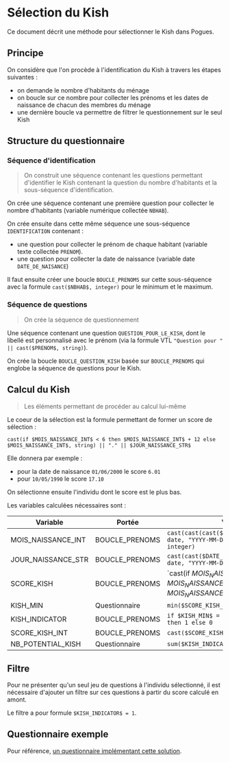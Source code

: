 # Sélection du Kish

Ce document décrit une méthode pour sélectionner le Kish dans Pogues.

## Principe

On considère que l'on procède à l'identification du Kish à travers les étapes suivantes :

- on demande le nombre d'habitants du ménage
- on boucle sur ce nombre pour collecter les prénoms et les dates de naissance de chacun des membres du ménage
- une dernière boucle va permettre de filtrer le questionnement sur le seul Kish

## Structure du questionnaire

### Séquence d'identification

> On construit une séquence contenant les questions permettant d'identifier le Kish contenant la question du nombre d'habitants et la sous-séquence d'identification.

On crée une séquence contenant une première question pour collecter le nombre d'habitants (variable numérique collectée `NBHAB`).

On crée ensuite dans cette même séquence une sous-séquence `IDENTIFICATION` contenant :

- une question pour collecter le prénom de chaque habitant (variable texte collectée `PRENOM`).
- une question pour collecter la date de naissance (variable date `DATE_DE_NAISANCE`)

Il faut ensuite créer une boucle `BOUCLE_PRENOMS` sur cette sous-séquence avec la formule `cast($NBHAB$, integer)` pour le minimum et le maximum.

### Séquence de questions

> On crée la séquence de questionnement

Une séquence contenant une question `QUESTION_POUR_LE_KISH`, dont le libellé est personnalisé avec le prénom (via la formule VTL `"Question pour " || cast($PRENOM$, string)`).

On crée la boucle `BOUCLE_QUESTION_KISH` basée sur `BOUCLE_PRENOMS` qui englobe la séquence de questions pour le Kish.

## Calcul du Kish

> Les éléments permettant de procéder au calcul lui-même

Le coeur de la sélection est la formule permettant de former un score de sélection :

`cast(if $MOIS_NAISSANCE_INT$ < 6 then $MOIS_NAISSANCE_INT$ + 12 else $MOIS_NAISSANCE_INT$, string) || "." || $JOUR_NAISSANCE_STR$`

Elle donnera par exemple :

- pour la date de naissance `01/06/2000` le score `6.01`
- pour `10/05/1990` le score `17.10`

On sélectionne ensuite l'individu dont le score est le plus bas.

Les variables calculées nécessaires sont :

| Variable           | Portée         | VTL                                                                                |
|--------------------|----------------|------------------------------------------------------------------------------------|
| MOIS_NAISSANCE_INT | BOUCLE_PRENOMS | `cast(cast(cast($DATE_DE_NAISSANCE$, date, "YYYY-MM-DD"), string, "MM"), integer)` |
| JOUR_NAISSANCE_STR | BOUCLE_PRENOMS | `cast(cast($DATE_DE_NAISSANCE$, date, "YYYY-MM-DD"),string, "DD")`                 |
| SCORE_KISH         | BOUCLE_PRENOMS | `cast(if $MOIS_NAISSANCE_INT$ < 6 then $MOIS_NAISSANCE_INT$ + 12 else $MOIS_NAISSANCE_INT$, string) || "." || $JOUR_NAISSANCE_STR$`   |
| KISH_MIN           | Questionnaire  | `min($SCORE_KISH_INT$)`                                                            |
| KISH_INDICATOR     | BOUCLE_PRENOMS | `if $KISH_MIN$ = $SCORE_KISH_INT$ then 1 else 0`                                   |
| SCORE_KISH_INT     | BOUCLE_PRENOMS | `cast($SCORE_KISH$, number)`                                                       |
| NB_POTENTIAL_KISH  | Questionnaire  | `sum($KISH_INDICATOR$)`                                                            |

## Filtre

Pour ne présenter qu'un seul jeu de questions à l'individu sélectionné, il est nécessaire d'ajouter un filtre sur ces questions à partir du score calculé en amont.

Le filtre a pour formule `$KISH_INDICATOR$ = 1`.

## Questionnaire exemple

Pour référence, [un questionnaire implémentant cette solution](https://pogues.demo.insee.io/questionnaire/l8lfytfu).
